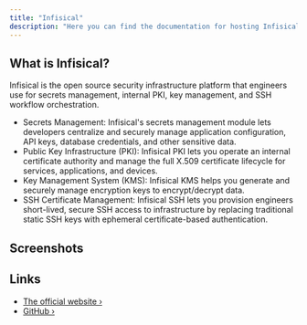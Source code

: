 ```yaml
---
title: "Infisical"
description: "Here you can find the documentation for hosting Infisical with Coolify."
---
```


<ZoomableImage src="/docs/images/services/infisical.svg" />

## What is Infisical?

Infisical is the open source security infrastructure platform that engineers use for secrets management, internal PKI, key management, and SSH workflow orchestration.

- Secrets Management: Infisical's secrets management module lets developers centralize and securely manage application configuration, API keys, database credentials, and other sensitive data.
- Public Key Infrastructure (PKI): Infisical PKI lets you operate an internal certificate authority and manage the full X.509 certificate lifecycle for services, applications, and devices.
- Key Management System (KMS): Infisical KMS helps you generate and securely manage encryption keys to encrypt/decrypt data.
- SSH Certificate Management: Infisical SSH lets you provision engineers short-lived, secure SSH access to infrastructure by replacing traditional static SSH keys with ephemeral certificate-based authentication.

## Screenshots

<ZoomableImage src="/docs/images/services/infisical.webp" />

## Links

- [The official website ›](https://infisical.com/?utm_source=coolify.io)
- [GitHub ›](https://github.com/Infisical/infisical?utm_source=coolify.io)
